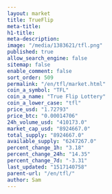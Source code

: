 ```yaml
---
layout: market
title: TrueFlip
meta-title: 
h1-title: 
meta-description: 
image: "/media/1383621/tfl.png"
published: true
allow_search_engine: false
sitemap: false
enable_comment: false
sort_order: 509
permalink: "/en/tfl/market.html"
coin_a_symbol: "TFL"
coin_a_name: "True Flip Lottery"
coin_a_lower_case: "tfl"
price_usd: "1.72793"
price_btc: "0.00014706"
24h_volume_usd: "410173.0"
market_cap_usd: "8924667.0"
total_supply: "8924667.0"
available_supply: "6247267.0"
percent_change_1h: "3.18"
percent_change_24h: "14.35"
percent_change_7d: "-3.31"
last_updated: "1517140758"
parent-url: "/en/tfl/"
author: Sam
---
```


